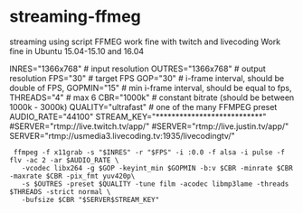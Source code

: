 # streaming-ffmeg
streaming using script FFMEG work fine with  twitch and livecoding
Work fine in Ubuntu 15.04-15.10 and 16.04

  INRES="1366x768" # input resolution
     OUTRES="1366x768" # output resolution
     FPS="30" # target FPS
     GOP="30" # i-frame interval, should be double of FPS, 
     GOPMIN="15" # min i-frame interval, should be equal to fps, 
     THREADS="4" # max 6
     CBR="1000k" # constant bitrate (should be between 1000k - 3000k)
     QUALITY="ultrafast"  # one of the many FFMPEG preset
     AUDIO_RATE="44100"
     STREAM_KEY="***************************"
     #SERVER="rtmp://live.twitch.tv/app/"
     #SERVER="rtmp://live.justin.tv/app/"
     SERVER="rtmp://usmedia3.livecoding.tv:1935/livecodingtv/"
     
     ffmpeg -f x11grab -s "$INRES" -r "$FPS" -i :0.0 -f alsa -i pulse -f flv -ac 2 -ar $AUDIO_RATE \
       -vcodec libx264 -g $GOP -keyint_min $GOPMIN -b:v $CBR -minrate $CBR -maxrate $CBR -pix_fmt yuv420p\
       -s $OUTRES -preset $QUALITY -tune film -acodec libmp3lame -threads $THREADS -strict normal \
       -bufsize $CBR "$SERVER$STREAM_KEY"
